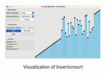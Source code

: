 <p align="center">
    <img src="insertionsort-local.gif" width="60%" alt="Visualization of Insertionsort"/>
  </p>
  <p align=center>
  Visualization of Insertionsort
</p>

